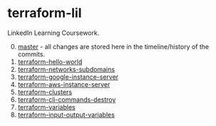 # terraform-lil

LinkedIn Learning Coursework.

0. [master](https://github.com/Adron/terraform-lil) - all changes are stored here in the timeline/history of the commits.
1. [terraform-hello-world](https://github.com/Adron/terraform-lil/tree/terraform-hello-world)
2. [terraform-networks-subdomains](https://github.com/Adron/terraform-lil/tree/terraform-networks-subdomains)
3. [terraform-google-instance-server](https://github.com/Adron/terraform-lil/tree/terraform-google-instance-server)
4. [terraform-aws-instance-server](https://github.com/Adron/terraform-lil/tree/terraform-aws-instance-server)
5. [terraform-clusters](https://github.com/Adron/terraform-lil/tree/terraform-clusters)
6. [terraform-cli-commands-destroy](https://github.com/Adron/terraform-lil/tree/terraform-cli-commands-destroy)
7. [terraform-variables](https://github.com/Adron/terraform-lil/tree/terraform-variables)
8. [terraform-input-output-variables](https://github.com/Adron/terraform-lil/tree/terraform-input-output-variables)
